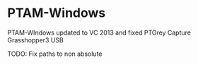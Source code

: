 # PTAM-Windows
PTAM-WIndows updated to VC 2013 and fixed PTGrey Capture Grasshopper3 USB

TODO: Fix paths to non absolute